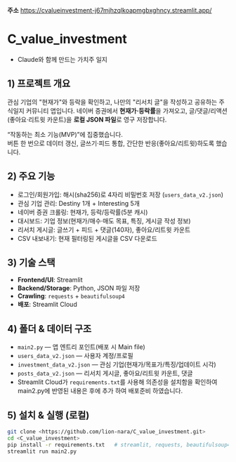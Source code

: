 **주소** 
https://cvalueinvestment-j67mjhzqlkoapmgbxghncy.streamlit.app/

# C_value_investment 
 - Claude와 함께 만드는 가치주 일지
 
## 1) 프로젝트 개요

관심 기업의 "현재가"와 등락을 확인하고, 
나만의 "리서치 글"을 작성하고 공유하는 주식일지 커뮤니티 앱입니다. 
네이버 증권에서 **현재가·등락률**을 가져오고, 
글/댓글/리액션(좋아요·리트윗 카운트)을 **로컬 JSON 파일**로 영구 저장합니다.

“작동하는 최소 기능(MVP)”에 집중했습니다.  
버튼 한 번으로 데이터 갱신, 글쓰기·피드 통합, 간단한 반응(좋아요/리트윗)하도록 했습니다. 

## 2) 주요 기능

- 로그인/회원가입: 해시(sha256)로 4자리 비밀번호 저장 (`users_data_v2.json`)
- 관심 기업 관리: Destiny 1개 + Interesting 5개  
- 네이버 증권 크롤링: 현재가, 등락/등락률(5분 캐시)  
- 대시보드: 기업 정보(현재가/매수·매도 목표, 특징, 게시글 작성 정보)
- 리서치 게시글: 글쓰기 + 피드 + 댓글(140자), 좋아요/리트윗 카운트
- CSV 내보내기: 현재 필터링된 게시글을 CSV 다운로드

## 3) 기술 스택

- **Frontend/UI**: Streamlit
- **Backend/Storage**: Python, JSON 파일 저장
- **Crawling**: `requests` + `beautifulsoup4`
- **배포**: Streamlit Cloud

## 4) 폴더 & 데이터 구조
- `main2.py` — 앱 엔트리 포인트(배포 시 Main file)
- `users_data_v2.json` — 사용자 계정/프로필
- `investment_data_v2.json` — 관심 기업(현재가/목표가/특징/업데이트 시각)
- `posts_data_v2.json` — 리서치 게시글, 좋아요/리트윗 카운트, 댓글
- Streamlit Cloud가 `requirements.txt`를 사용해 의존성을 설치함을 확인하여 
  main2.py에 반영된 내용은 후에 추가 하여 배포준비 하였습니다.

## 5) 설치 & 실행 (로컬)
```bash
git clone <https://github.com/lion-nara/C_value_investment.git>
cd <C_value_investment>
pip install -r requirements.txt   # streamlit, requests, beautifulsoup4, lxml, pandas
streamlit run main2.py

